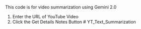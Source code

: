 This code is for video summarization using Gemini 2.0

1. Enter the URL of YouTube Video 
2. Click the Get Details Notes Button # YT_Text_Summarization

